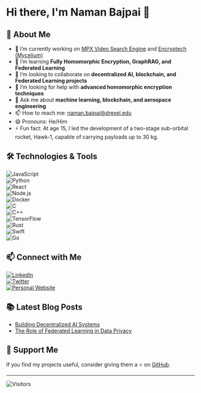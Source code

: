 # Hi there, I'm Naman Bajpai 👋

## 🚀 About Me
- 🔭 I’m currently working on [MPX Video Search Engine](https://github.com/bajpainaman/learnify) and [Encryptech (Mycelium)](https://encryptech.ai)
- 🌱 I’m learning **Fully Homomorphic Encryption, GraphRAG, and Federated Learning**
- 👯 I’m looking to collaborate on **decentralized AI, blockchain, and Federated Learning projects**
- 🤔 I’m looking for help with **advanced homomorphic encryption techniques**
- 💬 Ask me about **machine learning, blockchain, and aerospace engineering**
- 📫 How to reach me: [naman.bajpai@drexel.edu](mailto:naman.bajpai@drexel.edu)
- 😄 Pronouns: He/Him
- ⚡ Fun fact: At age 15, I led the development of a two-stage sub-orbital rocket, Hawk-1, capable of carrying payloads up to 30 kg.

## 🛠️ Technologies & Tools
![JavaScript](https://img.shields.io/badge/-JavaScript-F7DF1E?style=flat&logo=javascript&logoColor=black)  
![Python](https://img.shields.io/badge/-Python-3776AB?style=flat&logo=python&logoColor=white)  
![React](https://img.shields.io/badge/-React-61DAFB?style=flat&logo=react&logoColor=black)  
![Node.js](https://img.shields.io/badge/-Node.js-339933?style=flat&logo=node.js&logoColor=white)  
![Docker](https://img.shields.io/badge/-Docker-2496ED?style=flat&logo=docker&logoColor=white)  
![C](https://img.shields.io/badge/-C-00599C?style=flat&logo=c&logoColor=white)  
![C++](https://img.shields.io/badge/-C++-00599C?style=flat&logo=c%2B%2B&logoColor=white)  
![TensorFlow](https://img.shields.io/badge/-TensorFlow-FF6F00?style=flat&logo=tensorflow&logoColor=white)  
![Rust](https://img.shields.io/badge/-Rust-000000?style=flat&logo=rust&logoColor=white)  
![Swift](https://img.shields.io/badge/-Swift-FA7343?style=flat&logo=swift&logoColor=white)  
![Go](https://img.shields.io/badge/-Go-00ADD8?style=flat&logo=go&logoColor=white)



## 📫 Connect with Me
[![LinkedIn](https://img.shields.io/badge/-LinkedIn-0A66C2?style=flat&logo=linkedin&logoColor=white)](https://www.linkedin.com/in/bajpainaman/)  
[![Twitter](https://img.shields.io/badge/-Twitter-1DA1F2?style=flat&logo=twitter&logoColor=white)](https://twitter.com/bajpai_naman)  
[![Personal Website](https://img.shields.io/badge/-Website-FF5722?style=flat&logo=google-chrome&logoColor=white)](https://namanbajpai.com)

## 📚 Latest Blog Posts
<!-- BLOG-POST-LIST:START -->
- [Building Decentralized AI Systems](https://namansmind.blogspot.com/2024/11/building-decentralized-ai-systems.html)
- [The Role of Federated Learning in Data Privacy](https://namansmind.blogspot.com/2024/11/the-role-of-federated-learning-in-data.html)
<!-- BLOG-POST-LIST:END -->

## 🤝 Support Me
If you find my projects useful, consider giving them a ⭐️ on [GitHub](https://github.com/bajpainaman).

---

![Visitors](https://visitor-badge.glitch.me/badge?page_id=bajpainaman.bajpainaman)

